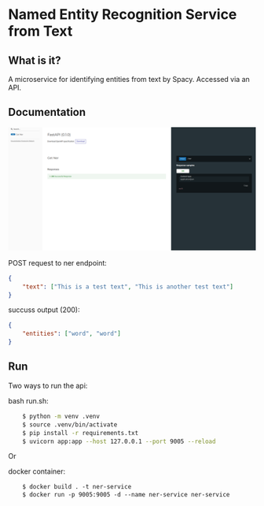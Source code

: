 # Named Entity Recognition Service from Text 

## What is it?
A microservice for identifying entities from text by Spacy. Accessed via an API.

## Documentation
<img src="assets/api.png">

POST request to ner endpoint:
```json
{
    "text": ["This is a test text", "This is another test text"]
}

```
succuss output (200):
```json
{
    "entities": ["word", "word"]
}
```

## Run
Two ways to run the api:

bash run.sh:
```sh
    $ python -m venv .venv
    $ source .venv/bin/activate
    $ pip install -r requirements.txt
    $ uvicorn app:app --host 127.0.0.1 --port 9005 --reload
```
Or

docker container:
```docker
    $ docker build . -t ner-service
    $ docker run -p 9005:9005 -d --name ner-service ner-service
``` 

